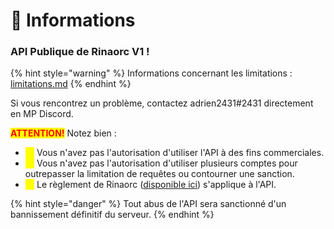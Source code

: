 # 📄 Informations

### **API Publique de Rinaorc V1 !**

{% hint style="warning" %}
Informations concernant les limitations : [limitations.md](limitations.md "mention")
{% endhint %}

Si vous rencontrez un problème, contactez adrien2431#2431 directement en MP Discord.

<mark style="color:red;">**ATTENTION!**</mark> Notez bien :

* <mark style="color:yellow;">⚠️</mark> Vous n'avez pas l'autorisation d'utiliser l'API à des fins commerciales.
* <mark style="color:yellow;">⚠️</mark> Vous n'avez pas l'autorisation d'utiliser plusieurs comptes pour outrepasser la limitation de requêtes ou contourner une sanction.
* <mark style="color:yellow;">⚠️</mark> Le règlement de Rinaorc ([disponible ici](https://rinaorc.com/help/reglement-officiel-de-rinaorc/)) s'applique à l'API.

{% hint style="danger" %}
Tout abus de l'API sera sanctionné d'un bannissement définitif du serveur.
{% endhint %}
